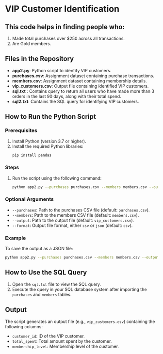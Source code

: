 # VIP Customer Identification

## This code helps in finding people who: 

1. Made total purchases over $250 across all transactions.
2. Are Gold members.

## Files in the Repository

- **app2.py**: Python script to identify VIP customers.
- **purchases.csv**: Assignment dataset containing purchase transactions.
- **members.csv**: Assignment dataset containing membership details.
- **vip_customers.csv**: Output file containing identified VIP customers.
- **sql.txt** : Contains query to return all users who have made more than 3 orders in the last 90 
days, along with their total spend. 
- **sql2.txt**: Contains the SQL query for identifying VIP customers.

## How to Run the Python Script

### Prerequisites

1. Install Python (version 3.7 or higher).
2. Install the required Python libraries:
   ```bash
   pip install pandas
   ```

### Steps

1. Run the script using the following command:
   ```bash
   python app2.py --purchases purchases.csv --members members.csv --output vip_customers.csv
   ```

### Optional Arguments

- `--purchases`: Path to the purchases CSV file (default: `purchases.csv`).
- `--members`: Path to the members CSV file (default: `members.csv`).
- `--output`: Path to the output file (default: `vip_customers.csv`).
- `--format`: Output file format, either `csv` or `json` (default: `csv`).

### Example

To save the output as a JSON file:
```bash
python app2.py --purchases purchases.csv --members members.csv --output vip_customers.json --format json
```

## How to Use the SQL Query

1. Open the `sql.txt` file to view the SQL query.
2. Execute the query in your SQL database system after importing the `purchases` and `members` tables.

## Output

The script generates an output file (e.g., `vip_customers.csv`) containing the following columns:
- `customer_id`: ID of the VIP customer.
- `total_spent`: Total amount spent by the customer.
- `membership_level`: Membership level of the customer.
